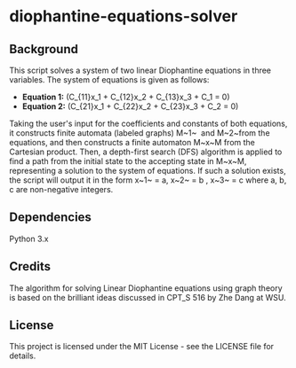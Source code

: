 # diophantine-equations-solver

## Background

This script solves a system of two linear Diophantine equations in three variables. The system of equations is given as follows:

- **Equation 1:** \(C_{11}x_1 + C_{12}x_2 + C_{13}x_3 + C_1 = 0\)
- **Equation 2:** \(C_{21}x_1 + C_{22}x_2 + C_{23}x_3 + C_2 = 0\)

Taking the user's input for the coefficients and constants of both equations, it constructs finite automata (labeled graphs) M~1~ ​ and M~2~ ​ from the equations, and then constructs a finite automaton M~x~M from the Cartesian product. Then, a depth-first search (DFS) algorithm is applied to find a path from the initial state to the accepting state in M~x~M, representing a solution to the system of equations. If such a solution exists, the script will output it in the form  x~1~ = a, x~2~ = b , x~3~ = c where a, b, c are non-negative integers.

## Dependencies

Python 3.x

## Credits

The algorithm for solving Linear Diophantine equations using graph theory is based on the brilliant ideas discussed in CPT_S 516 by Zhe Dang at WSU.

## License

This project is licensed under the MIT License - see the LICENSE file for details.